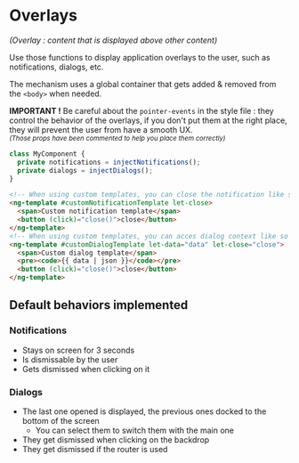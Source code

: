 # Overlays

_(Overlay : content that is displayed above other content)_

Use those functions to display application overlays to the user, such as notifications, dialogs, etc.

The mechanism uses a global container that gets added & removed from the `<body>` when needed.

**IMPORTANT !** Be careful about the `pointer-events` in the style file : they control the behavior of the overlays, if you don't put them at the right place, they will prevent the user from have a smooth UX.  
<sub>_(Those props have been commented to help you place them correctly)_</sub>

```typescript
class MyComponent {
  private notifications = injectNotifications();
  private dialogs = injectDialogs();
}
```

```html
<!-- When using custom templates, you can close the notification like so -->
<ng-template #customNotificationTemplate let-close>
  <span>Custom notification template</span>
  <button (click)="close()">close</button>
</ng-template>
<!-- When using custom templates, you can acces dialog context like so -->
<ng-template #customDialogTemplate let-data="data" let-close="close">
  <span>Custom dialog template</span>
  <pre><code>{{ data | json }}</code></pre>
  <button (click)="close()">close</button>
</ng-template>
```

## Default behaviors implemented

### Notifications

- Stays on screen for 3 seconds
- Is dismissable by the user
- Gets dismissed when clicking on it

### Dialogs

- The last one opened is displayed, the previous ones docked to the bottom of the screen
  - You can select them to switch them with the main one
- They get dismissed when clicking on the backdrop
- They get dismissed if the router is used
